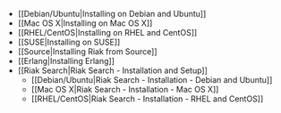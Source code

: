 * [[Debian/Ubuntu|Installing on Debian and Ubuntu]]
* [[Mac OS X|Installing on Mac OS X]]
* [[RHEL/CentOS|Installing on RHEL and CentOS]]
* [[SUSE|Installing on SUSE]]
* [[Source|Installing Riak from Source]]
* [[Erlang|Installing Erlang]]
* [[Riak Search|Riak Search - Installation and Setup]]
  * [[Debian/Ubuntu|Riak Search - Installation - Debian and Ubuntu]]
  * [[Mac OS X|Riak Search - Installation - Mac OS X]]
  * [[RHEL/CentOS|Riak Search - Installation - RHEL and CentOS]]
